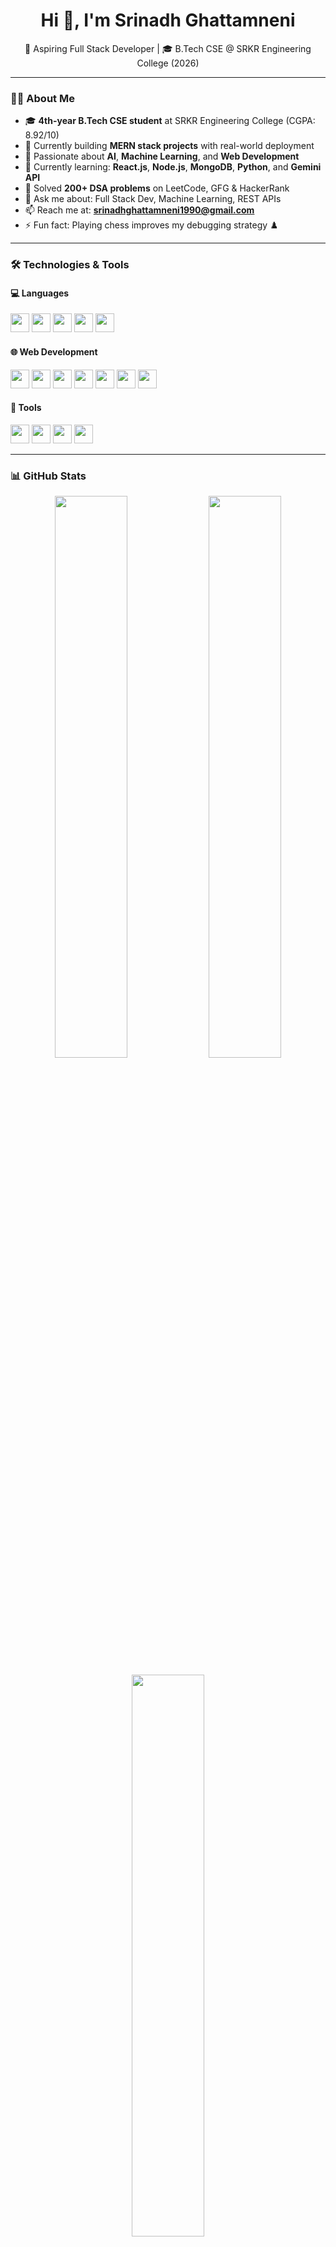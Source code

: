 <h1 align="center">Hi 👋, I'm Srinadh Ghattamneni</h1>

<p align="center">
  🚀 Aspiring Full Stack Developer | 🎓 B.Tech CSE @ SRKR Engineering College (2026)
</p>

---

### 🧑‍💻 About Me

- 🎓 **4th-year B.Tech CSE student** at SRKR Engineering College (CGPA: 8.92/10)  
- 🔭 Currently building **MERN stack projects** with real-world deployment  
- 🤖 Passionate about **AI**, **Machine Learning**, and **Web Development**  
- 🌱 Currently learning: **React.js**, **Node.js**, **MongoDB**, **Python**, and **Gemini API**  
- 🧠 Solved **200+ DSA problems** on LeetCode, GFG & HackerRank  
- 💬 Ask me about: Full Stack Dev, Machine Learning, REST APIs  
- 📫 Reach me at: **srinadhghattamneni1990@gmail.com**  
- ⚡ Fun fact: Playing chess improves my debugging strategy ♟️  

---

### 🛠️ Technologies & Tools

#### 💻 Languages
<p>
  <img src="https://img.shields.io/badge/C-00599C?style=flat-square&logo=c&logoColor=white" height="30"/>
  <img src="https://img.shields.io/badge/C++-00599C?style=flat-square&logo=c%2B%2B&logoColor=white" height="30"/>
  <img src="https://img.shields.io/badge/Java-007396?style=flat-square&logo=java&logoColor=white" height="30"/>
  <img src="https://img.shields.io/badge/Python-3776AB?style=flat-square&logo=python&logoColor=white" height="30"/>
  <img src="https://img.shields.io/badge/JavaScript-F7DF1E?style=flat-square&logo=javascript&logoColor=black" height="30"/>
</p>

#### 🌐 Web Development
<p>
  <img src="https://img.shields.io/badge/HTML5-E34F26?style=flat-square&logo=html5&logoColor=white" height="30"/>
  <img src="https://img.shields.io/badge/CSS3-1572B6?style=flat-square&logo=css3&logoColor=white" height="30"/>
  <img src="https://img.shields.io/badge/Bootstrap-563D7C?style=flat-square&logo=bootstrap&logoColor=white" height="30"/>
  <img src="https://img.shields.io/badge/React-61DAFB?style=flat-square&logo=react&logoColor=black" height="30"/>
  <img src="https://img.shields.io/badge/Node.js-339933?style=flat-square&logo=node.js&logoColor=white" height="30"/>
  <img src="https://img.shields.io/badge/Express.js-000000?style=flat-square&logo=express&logoColor=white" height="30"/>
  <img src="https://img.shields.io/badge/MongoDB-47A248?style=flat-square&logo=mongodb&logoColor=white" height="30"/>
</p>

#### 🔧 Tools
<p>
  <img src="https://img.shields.io/badge/VS%20Code-007ACC?style=flat-square&logo=visual-studio-code&logoColor=white" height="30"/>
  <img src="https://img.shields.io/badge/Git-F05032?style=flat-square&logo=git&logoColor=white" height="30"/>
  <img src="https://img.shields.io/badge/GitHub-181717?style=flat-square&logo=github&logoColor=white" height="30"/>
  <img src="https://img.shields.io/badge/Postman-FF6C37?style=flat-square&logo=postman&logoColor=white" height="30"/>
</p>

---

### 📊 GitHub Stats

<p align="center">
  <img src="https://github-readme-stats.vercel.app/api?username=srinadh-ghattamneni&show_icons=true&theme=radical&count_private=true" width="48%" />
  <img src="https://streak-stats.demolab.com?user=srinadh-ghattamneni&theme=radical&hide_border=false" width="48%" />
</p>

<p align="center">
  <img src="https://github-readme-stats.vercel.app/api/top-langs/?username=srinadh-ghattamneni&layout=compact&theme=radical&langs_count=8" width="48%" />
</p>

---

### 🔗 Let's Connect

<p align="left">
  <a href="mailto:srinadhghattamneni1990@gmail.com"><img src="https://img.shields.io/badge/Email-D14836?style=flat-square&logo=gmail&logoColor=white" height="30"/></a>
  <a href="https://www.linkedin.com/in/srinadhghattamneni/"><img src="https://img.shields.io/badge/LinkedIn-0077B5?style=flat-square&logo=linkedin&logoColor=white" height="30"/></a>
  <a href="https://github.com/srinadh-ghattamneni"><img src="https://img.shields.io/badge/GitHub-181717?style=flat-square&logo=github&logoColor=white" height="30"/></a>
  <a href="https://leetcode.com/u/srinadh_1_2_3_/"><img src="https://img.shields.io/badge/LeetCode-FFA116?style=flat-square&logo=leetcode&logoColor=white" height="30"/></a>
</p>

---


<p align="center">
  <img src="https://readme-typing-svg.herokuapp.com?font=Fira+Code&pause=1000&color=F75C7E&width=435&lines=Welcome+to+my+GitHub+Profile!;I'm+a+Full+Stack+Developer;Let's+build+cool+stuff+together!" />
</p>

